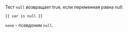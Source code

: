 Тест ```null``` возвращает true, если переменная равна null:

```twig
{{ var is null }}
```

```none``` - псевдоним ```null```.
